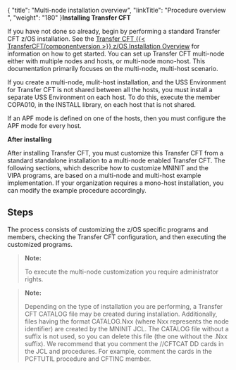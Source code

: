 {
    "title": "Multi-node installation overview",
    "linkTitle": "Procedure overview ",
    "weight": "180"
}**Installing Transfer CFT**

If you have not done so already, begin by performing a standard Transfer CFT z/OS installation. See the [Transfer CFT {{< TransferCFT/componentversion  >}} z/OS Installation Overview](../../c_about_zos) for information on how to get started. You can set up Transfer CFT multi-node either with multiple nodes and hosts, or multi-node mono-host. This documentation primarily focuses on the multi-node, multi-host scenario.

If you create a multi-node, mulit-host installation, and the USS Environment for Transfer CFT is not shared between all the hosts, you must install a separate USS Environment on each host. To do this, execute the member COPA010, in the INSTALL library, on each host that is not shared.

If an APF mode is defined on one of the hosts, then you must configure the APF mode for every host.

**After installing**

After installing Transfer CFT, you must customize this Transfer CFT from a standard standalone installation to a multi-node enabled Transfer CFT. The following sections, which describe how to customize MNINIT and the VIPA programs, are based on a multi-node and multi-host example implementation. If your organization requires a mono-host installation, you can modify the example procedure accordingly.

## Steps

The process consists of customizing the z/OS specific programs and members, checking the Transfer CFT configuration, and then executing the customized programs.

> **Note:**
>
> To execute the multi-node customization you require administrator rights.

> **Note:**
>
> Depending on the type of installation you are performing, a Transfer CFT CATALOG file may be created during installation. Additionally, files having the format CATALOG.Nxx (where Nxx represents the node identifier) are created by the MNINIT JCL. The CATALOG file without a suffix is not used, so you can delete this file (the one without the .Nxx suffix). We recommend that you comment the //CFTCAT DD cards in the JCL and procedures. For example, comment the cards in the PCFTUTIL procedure and CFTINC member.
